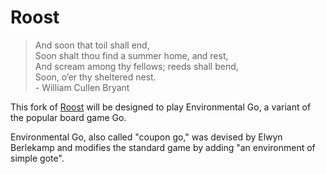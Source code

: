# Roost

>And soon that toil shall end,\
>Soon shalt thou find a summer home, and rest,\
>And scream among thy fellows; reeds shall bend,\
>Soon, o’er thy sheltered nest.\
>\- William Cullen Bryant

This fork of [Roost](https://github.com/jchiu342/roost) will be designed to play Environmental Go, a variant of the popular board game Go.

Environmental Go, also called "coupon go," was devised by Elwyn Berlekamp and modifies the standard game by adding "an environment of simple gote".
